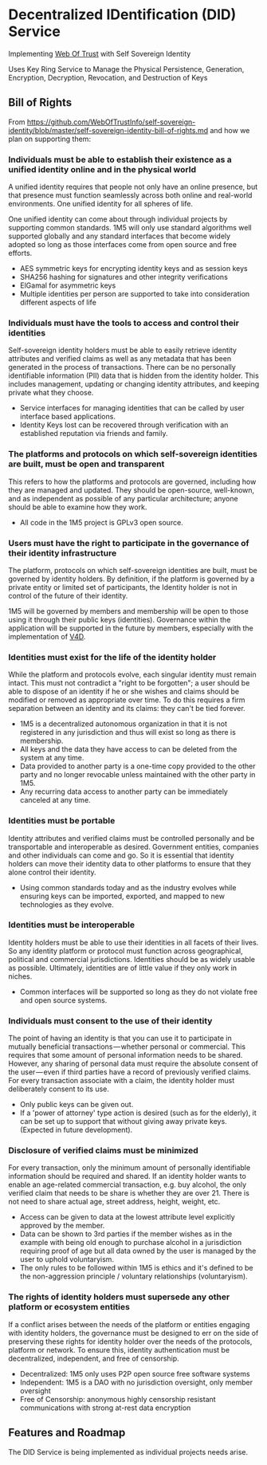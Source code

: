 # Decentralized IDentification (DID) Service
Implementing [Web Of Trust](https://en.wikipedia.org/wiki/Web_of_trust) with Self Sovereign Identity
 
Uses Key Ring Service to Manage the Physical Persistence, Generation, Encryption, Decryption, Revocation, and Destruction of Keys

## Bill of Rights

From https://github.com/WebOfTrustInfo/self-sovereign-identity/blob/master/self-sovereign-identity-bill-of-rights.md
and how we plan on supporting them:

### Individuals must be able to establish their existence as a unified identity online and in the physical world
A unified identity requires that people not only have an online presence, but that presence must function seamlessly
across both online and real-world environments. One unified identity for all spheres of life.

One unified identity can come about through individual projects by supporting common standards.
1M5 will only use standard algorithms well supported globally and any standard interfaces that become widely adopted
so long as those interfaces come from open source and free efforts.

* AES symmetric keys for encrypting identity keys and as session keys
* SHA256 hashing for signatures and other integrity verifications
* ElGamal for asymmetric keys
* Multiple identities per person are supported to take into consideration different aspects of life

### Individuals must have the tools to access and control their identities
Self-sovereign identity holders must be able to easily retrieve identity attributes and verified claims as well
as any metadata that has been generated in the process of transactions. There can be no personally identifiable
information (PII) data that is hidden from the identity holder. This includes management, updating or changing
identity attributes, and keeping private what they choose.

* Service interfaces for managing identities that can be called by user interface based applications.
* Identity Keys lost can be recovered through verification with an established reputation via friends and family.

### The platforms and protocols on which self-sovereign identities are built, must be open and transparent
This refers to how the platforms and protocols are governed, including how they are managed and updated.
They should be open-source, well-known, and as independent as possible of any particular architecture;
anyone should be able to examine how they work.

* All code in the 1M5 project is GPLv3 open source.

### Users must have the right to participate in the governance of their identity infrastructure
The platform, protocols on which self-sovereign identities are built, must be governed by identity holders.
By definition, if the platform is governed by a private entity or limited set of participants, the Identity holder
is not in control of the future of their identity.

1M5 will be governed by members and membership will be open to those using it through their public keys (identities).
Governance within the application will be supported in the future by members, especially with the implementation of [V4D](http://v4d.gaiagloaming.io).

### Identities must exist for the life of the identity holder

While the platform and protocols evolve, each singular identity must remain intact. This must not contradict a
"right to be forgotten"; a user should be able to dispose of an identity if he or she wishes and claims should
be modified or removed as appropriate over time. To do this requires a firm separation between an identity and
its claims: they can't be tied forever.

* 1M5 is a decentralized autonomous organization in that it is not registered in any jurisdiction and thus will exist so long as there is membership.
* All keys and the data they have access to can be deleted from the system at any time.
* Data provided to another party is a one-time copy provided to the other party and no longer revocable unless maintained with the other party in 1M5.
* Any recurring data access to another party can be immediately canceled at any time.

### Identities must be portable

Identity attributes and verified claims must be controlled personally and be transportable and interoperable
as desired. Government entities, companies and other individuals can come and go. So it is essential that
identity holders can move their identity data to other platforms to ensure that they alone
control their identity.

* Using common standards today and as the industry evolves while ensuring keys can be imported, exported, and mapped to new technologies as they evolve.

### Identities must be interoperable

Identity holders must be able to use their identities in all facets of their lives. So any identity platform
or protocol must function across geographical, political and commercial jurisdictions. Identities should be as
widely usable as possible. Ultimately, identities are of little value if they only work in niches.

* Common interfaces will be supported so long as they do not violate free and open source systems.

### Individuals must consent to the use of their identity

The point of having an identity is that you can use it to participate in mutually beneficial
transactions — whether personal or commercial. This requires that some amount of personal information
needs to be shared. However, any sharing of personal data must require the absolute consent of the
user — even if third parties have a record of previously verified claims. For every transaction associate
with a claim, the identity holder must deliberately consent to its use.

* Only public keys can be given out.
* If a 'power of attorney' type action is desired (such as for the elderly), it can be set up to support that without giving away private keys. (Expected in future development).

### Disclosure of verified claims must be minimized

For every transaction, only the minimum amount of personally identifiable information should be required
and shared. If an identity holder wants to enable an age-related commercial transaction, e.g. buy alcohol,
the only verified claim that needs to be share is whether they are over 21. There is not need to share actual age,
street address, height, weight, etc.

* Access can be given to data at the lowest attribute level explicitly approved by the member.
* Data can be shown to 3rd parties if the member wishes as in the example with being old enough to purchase alcohol in a jurisdiction requiring proof of age but all data owned by the user is managed by the user to uphold voluntaryism.
* The only rules to be followed within 1M5 is ethics and it's defined to be the non-aggression principle / voluntary relationships (voluntaryism).

### The rights of identity holders must supersede any other platform or ecosystem entities

If a conflict arises between the needs of the platform or entities engaging with identity holders, the
governance must be designed to err on the side of preserving these rights for identity holder over the
needs of the protocols, platform or network. To ensure this, identity authentication must be decentralized,
independent, and free of censorship.

* Decentralized: 1M5 only uses P2P open source free software systems
* Independent: 1M5 is a DAO with no jurisdiction oversight, only member oversight
* Free of Censorship: anonymous highly censorship resistant communications with strong at-rest data encryption

## Features and Roadmap
The DID Service is being implemented as individual projects needs arise.

